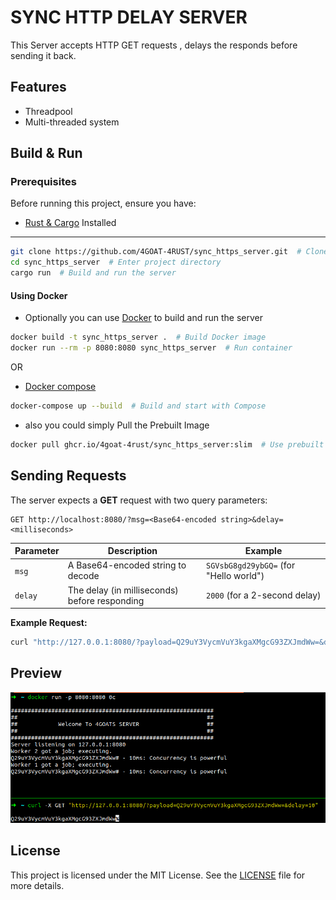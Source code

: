 # SYNC HTTP DELAY SERVER 

This Server accepts HTTP GET requests , delays the responds before sending it back.

## Features

- Threadpool 
- Multi-threaded system 


## Build & Run

### Prerequisites

Before running this project, ensure you have:
- [Rust & Cargo](https://www.rust-lang.org/tools/install)
Installed

---
```sh  
git clone https://github.com/4GOAT-4RUST/sync_https_server.git  # Clone repo
cd sync_https_server  # Enter project directory
cargo run  # Build and run the server
```

#### Using Docker
- Optionally you can use [Docker](https://docs.docker.com/get-docker/) to build and run the server 
 
```sh
docker build -t sync_https_server .  # Build Docker image
docker run --rm -p 8080:8080 sync_https_server  # Run container
```
OR

 - [Docker compose](https://docs.docker.com/compose/) <br>

```sh 
docker-compose up --build  # Build and start with Compose

```
- also you could simply Pull the Prebuilt Image
```sh
docker pull ghcr.io/4goat-4rust/sync_https_server:slim  # Use prebuilt image
```
## Sending Requests

The server expects a **GET** request with two query parameters:

```
GET http://localhost:8080/?msg=<Base64-encoded string>&delay=<milliseconds>
```

| Parameter | Description                                     | Example                              |
|-----------|-------------------------------------------------|--------------------------------------|
| `msg`     | A Base64-encoded string to decode              | `SGVsbG8gd29ybGQ=` (for "Hello world") |
| `delay`   | The delay (in milliseconds) before responding  | `2000` (for a 2-second delay)       |

**Example Request:**
```sh
curl "http://127.0.0.1:8080/?payload=Q29uY3VycmVuY3kgaXMgcG93ZXJmdWw=&delay=10"
```

## Preview

![Preview](/images/Screenshot%20from%202025-03-20%2016-28-52.png)

## License
This project is licensed under the MIT License. See the [LICENSE](https://github.com/4GOAT-4RUST/sync_https_server/blob/dev/LICENSE) file for more details.

